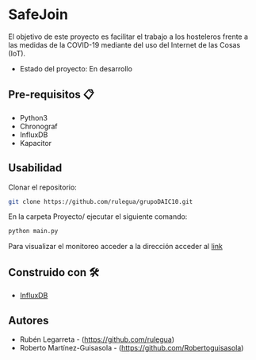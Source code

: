 # SafeJoin
El objetivo de este proyecto es facilitar el trabajo a los hosteleros frente a las medidas de la COVID-19 mediante del uso del Internet de las Cosas (IoT). 

* Estado del proyecto: En desarrollo

## Pre-requisitos 📋
* Python3
* Chronograf
* InfluxDB
* Kapacitor

## Usabilidad 
Clonar el repositorio:
```bash
git clone https://github.com/rulegua/grupoDAIC10.git
```
En la carpeta Proyecto/ ejecutar el siguiente comando:
```bash
python main.py
```
Para visualizar el monitoreo acceder a la dirección acceder al [link](http://localhost:8888/sources/1/dashboards/2?refresh=Paused&lower=now%28%29%20-%2015m)

## Construido con 🛠️
* [InfluxDB](https://www.influxdata.com/)

## Autores
* Rubén Legarreta - (https://github.com/rulegua)
* Roberto Martínez-Guisasola - (https://github.com/Robertoguisasola)
